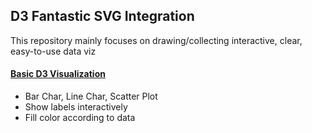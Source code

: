 ## D3 Fantastic SVG Integration
This repository mainly focuses on drawing/collecting interactive, clear, easy-to-use data viz

#### [Basic D3 Visualization](./public/scripts/basicsScatterPlot.js)
* Bar Char, Line Char, Scatter Plot
* Show labels interactively
* Fill color according to data


